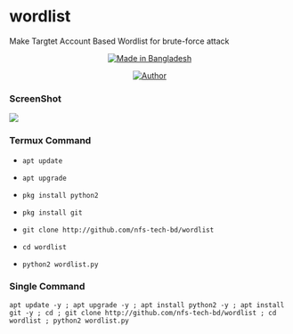 

# wordlist
Make Targtet Account Based Wordlist for brute-force attack 

<p align="center">
<a href="#"><img title="Made in Bangladesh" src="https://img.shields.io/badge/MADE%20IN-BANGLADESH-green?colorA=%23ff0000&colorB=%23017e40&style=for-the-badge"></a>
</p>
<p align="center">
<a href="https://github.com/nfs-tech-bd"><img title="Author" src="https://img.shields.io/badge/Author-nfs--tech--bd-red.svg?style=for-the-badge&logo=github"></a></p>

### ScreenShot

<img src="https://raw.githubusercontent.com/nfs-tech-bd/wordlist/main/Screenshot_2021-04-24-12-01-44-294_com.termux.png">


### Termux Command



* `apt update`

* `apt upgrade`

* `pkg install python2`

* `pkg install git`

* `git clone http://github.com/nfs-tech-bd/wordlist`

* `cd wordlist`

* `python2 wordlist.py`

### Single Command

```
apt update -y ; apt upgrade -y ; apt install python2 -y ; apt install git -y ; cd ; git clone http://github.com/nfs-tech-bd/wordlist ; cd wordlist ; python2 wordlist.py
```

